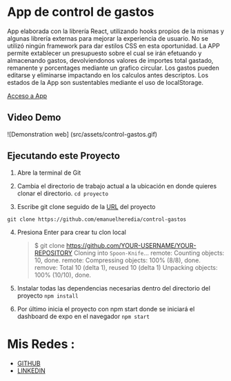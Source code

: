 # App de control de gastos

App elaborada con la librería React, utilizando hooks propios de la mismas y algunas librería externas para mejorar la experiencia de usuario. No se utilizó ningún framework para dar estilos CSS en esta oportunidad.
La APP permite extablecer un presupuesto sobre el cual se irán efetuando y almacenando gastos, devolviendonos valores de importes total gastado, remanente y porcentages mediante un grafico circular. Los gastos pueden editarse y eliminarse impactando en los calculos antes descriptos. Los estados de la App son sustentables mediante el uso de localStorage.

[Acceso a App](https://control-gastos-eta.vercel.app/)

## Video Demo

![Demonstration web] (src/assets/control-gastos.gif)

## Ejecutando este Proyecto

1. Abre la terminal de Git
2. Cambia el directorio de trabajo actual a la ubicación en donde quieres clonar el directorio.
   `cd proyecto`

3. Escribe git clone seguido de la [URL](https://github.com/emanuelheredia/control-gastos) del proyecto

`git clone https://github.com/emanuelheredia/control-gastos `

4. Presiona Enter para crear tu clon local

    > $ git clone https://github.com/YOUR-USERNAME/YOUR-REPOSITORY
    > Cloning into `Spoon-Knife`...
    > remote: Counting objects: 10, done.
    > remote: Compressing objects: 100% (8/8), done.
    > remove: Total 10 (delta 1), reused 10 (delta 1)
    > Unpacking objects: 100% (10/10), done.

5. Instalar todas las dependencias necesarias dentro del directorio del proyecto
   `npm install`

6. Por último inicia el proyecto con npm start donde se iniciará el dashboard de expo en el navegador
   `npm start`

# Mis Redes :

-   [GITHUB](https://github.com/emanuelheredia)
-   [LINKEDIN](https://www.linkedin.com/in/emanuel-heredia-41749421a/)
